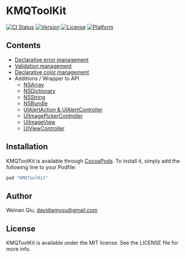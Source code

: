 # KMQToolKit

[![CI Status](https://travis-ci.org/davidiamyou/KMQToolKit.svg?branch=master)](https://travis-ci.org/davidiamyou/KMQToolKit)
[![Version](https://img.shields.io/cocoapods/v/KMQToolKit.svg?style=flat)](http://cocoapods.org/pods/KMQToolKit)
[![License](https://img.shields.io/cocoapods/l/KMQToolKit.svg?style=flat)](http://cocoapods.org/pods/KMQToolKit)
[![Platform](https://img.shields.io/cocoapods/p/KMQToolKit.svg?style=flat)](http://cocoapods.org/pods/KMQToolKit)

## Contents

- [Declarative error management](https://github.com/davidiamyou/KMQToolKit/blob/development/Docs/NSError.md)
- [Validation management](https://github.com/davidiamyou/KMQToolKit/blob/development/Docs/Validation.md)
- [Declarative color management](https://github.com/davidiamyou/KMQToolKit/blob/development/Docs/UIColor.md)
- Additions / Wrapper to API
  - [NSArray](https://github.com/davidiamyou/KMQToolKit/blob/development/Docs/NSArray.md)
  - [NSDictionary](https://github.com/davidiamyou/KMQToolKit/blob/development/Docs/NSDictionary.md)
  - [NSString](https://github.com/davidiamyou/KMQToolKit/blob/development/Docs/NSString.md)
  - [NSBundle](https://github.com/davidiamyou/KMQToolKit/blob/development/Docs/NSBundle.md)
  - [UIAlertAction & UIAlertController](https://github.com/davidiamyou/KMQToolKit/blob/development/Docs/UIAlertAction.md)
  - [UIImagePickerController](https://github.com/davidiamyou/KMQToolKit/blob/development/Docs/UIImagePickerController.md)
  - [UIImageView](https://github.com/davidiamyou/KMQToolKit/blob/development/Docs/UIImageView.md)
  - [UIViewController](https://github.com/davidiamyou/KMQToolKit/blob/development/Docs/UIViewController.md)  

## Installation

KMQToolKit is available through [CocoaPods](http://cocoapods.org). To install
it, simply add the following line to your Podfile:

```ruby
pod "KMQToolKit"
```

## Author

Weinan Qiu, davidiamyou@gmail.com

## License

KMQToolKit is available under the MIT license. See the LICENSE file for more info.
